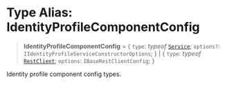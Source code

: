 # Type Alias: IdentityProfileComponentConfig

> **IdentityProfileComponentConfig** = \{ `type`: *typeof* [`Service`](../variables/IdentityComponentType.md#service); `options?`: `IIdentityProfileServiceConstructorOptions`; \} \| \{ `type`: *typeof* [`RestClient`](../variables/IdentityComponentType.md#restclient); `options`: `IBaseRestClientConfig`; \}

Identity profile component config types.
